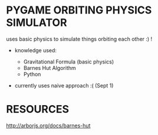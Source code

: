 # PYGAME ORBITING PHYSICS SIMULATOR #
uses basic physics to simulate things orbiting each other :) !

- knowledge used:
  - Gravitational Formula (basic physics)
  - Barnes Hut Algorithm
  - Python

- currently uses naive approach :( (Sept 1)

# RESOURCES #
http://arborjs.org/docs/barnes-hut
